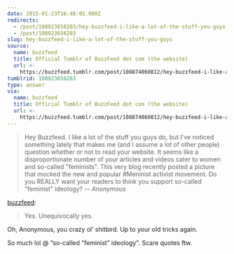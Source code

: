 ```yaml
---
date: 2015-01-23T16:48:02.000Z
redirects:
  - /post/108923656283/hey-buzzfeed-i-like-a-lot-of-the-stuff-you-guys
  - /post/108923656283
slug: hey-buzzfeed-i-like-a-lot-of-the-stuff-you-guys
source:
  name: buzzfeed
  title: Official Tumblr of BuzzFeed dot com (the website)
  url: >-
    https://buzzfeed.tumblr.com/post/108874060812/hey-buzzfeed-i-like-a-lot-of-the-stuff-you-guys
tumblrid: 108923656283
type: answer
via:
  name: buzzfeed
  title: Official Tumblr of BuzzFeed dot com (the website)
  url: >-
    https://buzzfeed.tumblr.com/post/108874060812/hey-buzzfeed-i-like-a-lot-of-the-stuff-you-guys
---
```

> Hey Buzzfeed. I like a lot of the stuff you guys do, but I've noticed something lately that makes me (and I assume a lot of other people) question whether or not to read your website. It seems like a disproportionate number of your articles and videos cater to women and so-called "feminists". This very blog recently posted a picture that mocked the new and popular #Meninist activist movement. Do you REALLY want your readers to think you support so-called "feminist" ideology?
-- _Anonymous_

<p><a class="tumblr_blog" href="https://buzzfeed.tumblr.com/post/108874060812/hey-buzzfeed-i-like-a-lot-of-the-stuff-you-guys">buzzfeed</a>:</p>

<blockquote><p>Yes. Unequivocally yes.</p></blockquote><p><p>Oh, Anonymous, you crazy ol&rsquo; shitbird.  Up to your old tricks again.</p>

<p>So much lol @ &ldquo;so-called &quot;feminist&rdquo; ideology&quot;.  Scare quotes ftw.</p></p>

